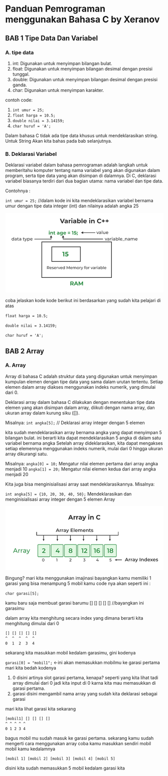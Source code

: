 # Panduan Pemrograman menggunakan Bahasa C by Xeranov

<!-- logika dasar dan algortima  pemrograman -->

## **BAB 1 Tipe Data Dan Variabel**

### A. tipe data

1. int: Digunakan untuk menyimpan bilangan bulat.
2. float: Digunakan untuk menyimpan bilangan desimal dengan presisi tunggal.
3. double: Digunakan untuk menyimpan bilangan desimal dengan presisi ganda.
4. char: Digunakan untuk menyimpan karakter.

contoh code:

1. `int umur = 25;`
2. `float harga = 10.5; `
3. `double nilai = 3.14159; `
4. `char huruf = 'A'; `

Dalam bahasa C tidak ada tipe data khusus untuk mendeklarasikan string. Untuk String Akan kita bahas pada bab selanjutnya.

### B. Deklarasi Variabel

Deklarasi variabel dalam bahasa pemrograman adalah langkah untuk memberitahu komputer tentang nama variabel yang akan digunakan dalam program,
serta tipe data yang akan disimpan di dalamnya.
Di C, deklarasi variabel biasanya terdiri dari dua bagian utama: nama variabel dan tipe data.

Contohnya :

`int umur = 25;` //dalam kode ini kita mendeklarasikan variabel bernama umur dengan tipe data integer (int) dan nilainya adalah angka 25

![Tipe Data](tipedata.png)

coba jelaskan kode kode berikut ini berdasarkan yang sudah kita pelajari di atas

`float harga = 10.5;`

`double nilai = 3.14159;`

`char huruf = 'A';`

## BAB 2 Array

### A. Array

Array di bahasa C adalah struktur data yang digunakan untuk menyimpan kumpulan elemen dengan tipe data yang sama dalam urutan tertentu.
Setiap elemen dalam array diakses menggunakan indeks numerik, yang dimulai dari 0.

Deklarasi array dalam bahasa C dilakukan dengan menentukan tipe data elemen yang akan disimpan dalam array,
diikuti dengan nama array, dan ukuran array dalam kurung siku ([]).

Misalnya:
`int angka[5];` // Deklarasi array integer dengan 5 elemen

kita sudah mendeklarasikan array bernama angka yang dapat menyimpan 5 bilangan bulat.
ini berarti kita dapat mendeklarasikan 5 angka di dalam satu variabel bernama angka
Setelah array dideklarasikan, kita dapat mengakses setiap elemennya menggunakan indeks numerik, mulai dari 0 hingga ukuran array dikurangi satu.

Misalnya:
`angka[0] = 10;` Mengatur nilai elemen pertama dari array angka menjadi 10
`angka[1] = 20;` Mengatur nilai elemen kedua dari array angka menjadi 20

Kita juga bisa menginisialisasi array saat mendeklarasikannya. Misalnya:

`int angka[5] = {10, 20, 30, 40, 50};` Mendeklarasikan dan menginisialisasi array integer dengan 5 elemen Array

![array](array.png)

Bingung? mari kita menggunakan imajinasi
bayangkan kamu memiliki 1 garasi yang bisa menampung 5 mobil kamu
code nya akan seperti ini :

`char garasi[5];`

kamu baru saja membuat garasi barumu
[] [] [] [] [] //bayangkan ini garasimu

dalam array kita menghitung secara index yang dimana berarti kita menghitung dimulai dari 0

```
[] [] [] [] []
^  ^  ^  ^  ^
0  1  2  3  4
```

sekarang kita masukkan mobil kedalam garasimu, gini kodenya

`garasi[0] = "mobil1";` <-ini akan memasukkan mobilmu ke garasi pertama mari kita bedah kodenya

1. 0 disini artinya slot garasi pertama, kenapa? seperti yang kita lihat tadi array dimulai dari 0 jadi kita input di 0 karna kita mau memasukkan di garasi pertama.
2. garasi disini mengambil nama array yang sudah kita deklarasi sebagai garasi

mari kita lihat garasi kita sekarang

```
[mobil1] [] [] [] []
^ ^ ^ ^ ^
0 1 2 3 4
```

bagus mobil mu sudah masuk ke garasi pertama. sekarang kamu sudah mengerti cara menggunakan array coba kamu masukkan sendiri mobil mobil kamu kedalamnya

```
[mobil 1] [mobil 2] [mobil 3] [mobil 4] [mobil 5]
```

disini kita sudah memasukkan 5 mobil kedalam garasi kita
